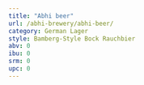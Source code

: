 ```yaml
---
title: "Abhi beer"
url: /abhi-brewery/abhi-beer/
category: German Lager
style: Bamberg-Style Bock Rauchbier
abv: 0
ibu: 0
srm: 0
upc: 0
---
```


